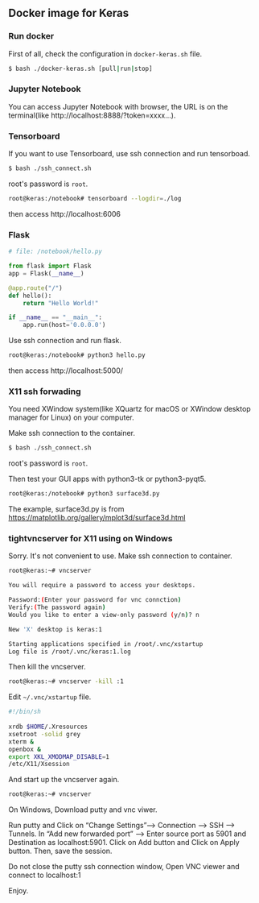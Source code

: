 ## Docker image for Keras

### Run docker 
First of all, check the configuration in `docker-keras.sh` file.

```bash
$ bash ./docker-keras.sh [pull|run|stop] 
```

### Jupyter Notebook

You can access Jupyter Notebook with browser, the URL is on the terminal(like http://localhost:8888/?token=xxxx...).

### Tensorboard

If you want to use Tensorboard, use ssh connection and run tensorboad.

```bash
$ bash ./ssh_connect.sh
```
root's password is `root`.

```bash
root@keras:/notebook# tensorboard --logdir=./log
```
then access http://localhost:6006

### Flask

```python
# file: /notebook/hello.py

from flask import Flask
app = Flask(__name__)

@app.route("/")
def hello():
    return "Hello World!"

if __name__ == "__main__":
    app.run(host='0.0.0.0')
```

Use ssh connection and run flask.
```bash
root@keras:/notebook# python3 hello.py
```

then access http://localhost:5000/


### X11 ssh forwading 

You need XWindow system(like XQuartz for macOS or XWindow desktop manager for Linux) on your computer.

Make ssh connection to the container.
```bash
$ bash ./ssh_connect.sh
```
root's password is `root`.

Then test your GUI apps with python3-tk or python3-pyqt5. 

```bash
root@keras:/notebook# python3 surface3d.py
```
The example, surface3d.py is from https://matplotlib.org/gallery/mplot3d/surface3d.html

### tightvncserver for X11 using on Windows

Sorry. It's not convenient to use. Make ssh connection to container.
```bash
root@keras:~# vncserver

You will require a password to access your desktops.

Password:(Enter your password for vnc connction)
Verify:(The password again)
Would you like to enter a view-only password (y/n)? n

New 'X' desktop is keras:1

Starting applications specified in /root/.vnc/xstartup
Log file is /root/.vnc/keras:1.log
```

Then kill the vncserver.

```bash
root@keras:~# vncserver -kill :1
```

Edit `~/.vnc/xstartup` file.
```bash
#!/bin/sh
  
xrdb $HOME/.Xresources
xsetroot -solid grey
xterm &
openbox &
export XKL_XMODMAP_DISABLE=1
/etc/X11/Xsession
```

And start up the vncserver again.

```bash
root@keras:~# vncserver
```

On Windows, Download putty and vnc viwer.

Run putty and Click on “Change Settings”–> Connection –> SSH –> Tunnels. In “Add new forwarded port” –> Enter source port as 5901 and Destination as localhost:5901. Click on Add button and Click on Apply button. Then, save the session.

Do not close the putty ssh connection window, Open VNC viewer and connect to localhost:1

Enjoy.
